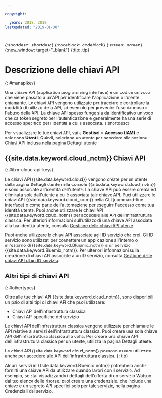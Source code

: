 ```yaml
---

copyright:

  years: 2015, 2019
lastupdated: "2019-01-30"

---
```


{:shortdesc: .shortdesc}
{:codeblock: .codeblock}
{:screen: .screen}
{:new_window: target="_blank"}
{:tip: .tip}

# Descrizione delle chiavi API
{: #manapikey}

Una chiave API (application programming interface) è un codice univoco che viene passato a un'API per identificare l'applicazione o l'utente chiamante. Le chiavi API vengono utilizzate per tracciare e controllare la modalità di utilizzo della API, ad esempio per prevenire l'uso dannoso o l'abuso della API. La chiave API spesso funge sia da identificativo univoco che da token segreto per l'autenticazione e generalmente ha una serie di accesso specifico per l'identità a cui è associata.
{:shortdesc}

Per visualizzare le tue chiavi API, vai a **Gestisci** > **Accesso (IAM)** e seleziona **Utenti**. Quindi, seleziona un utente per accedere alla sezione Chiavi API inclusa nella pagina Dettagli utente. 

## {{site.data.keyword.cloud_notm}} Chiavi API
{: #ibm-cloud-api-keys}

Le chiavi API {{site.data.keyword.cloud}} vengono create per un utente dalla pagina Dettagli utente nella console {{site.data.keyword.cloud_notm}} e sono associate all'identità dell'utente. La chiave API può essere creata ed eliminata solo dall'utente a cui è associata tale chiave API. Puoi utilizzare le chiavi API {{site.data.keyword.cloud_notm}} nella CLI (command-line interface) o come parte dell'automazione per eseguire l'accesso come tua identità utente. Puoi anche utilizzare le chiavi API {{site.data.keyword.cloud_notm}} per accedere alle API dell'infrastruttura classica. Per ulteriori informazioni sull'utilizzo di una chiave API associata alla tua identità utente, consulta [Gestione delle chiavi API utente](/docs/iam?topic=iam-userapikey#userapikey).

Puoi anche utilizzare le chiavi API associate agli ID servizio che crei. Gli ID servizio sono utilizzati per connettere un'applicazione all'interno o all'esterno di {{site.data.keyword.Bluemix_notm}} a un servizio {{site.data.keyword.Bluemix_notm}}. Per ulteriori informazioni sulla creazione di chiavi API associate a un ID servizio, consulta [Gestione delle chiavi API di un ID servizio](/docs/iam?topic=iam-serviceidapikeys#serviceidapikeys).

## Altri tipi di chiavi API
{: #othertypes}

Oltre alle tue chiavi API {{site.data.keyword.cloud_notm}}, sono disponibili un paio di altri tipi di chiavi API che puoi utilizzare:

* Chiavi API dell'infrastruttura classica
* Chiavi API specifiche del servizio

Le chiavi API dell'infrastruttura classica vengono utilizzate per chiamare le API relative ai servizi dell'infrastruttura classica. Puoi creare una sola chiave API dell'infrastruttura classica alla volta. Per creare una chiave API dell'infrastruttura classica per un utente, utilizza la pagina Dettagli utente.

Le chiavi API {{site.data.keyword.cloud_notm}} possono essere utilizzate anche per accedere alle API dell'infrastruttura classica.
{: tip}

Alcuni servizi in {{site.data.keyword.Bluemix_notm}} potrebbero anche fornirti una chiave API da utilizzare quando lavori con il servizio. Ad esempio, se stai visualizzando i dettagli dell'offerta di un servizio Watson dal tuo elenco delle risorse, puoi creare una credenziale, che include una chiave e un segreto API specifici solo per tale servizio, nella pagina Credenziali del servizio.


